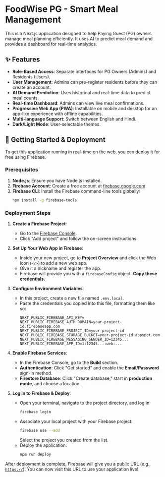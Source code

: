 # FoodWise PG - Smart Meal Management

This is a Next.js application designed to help Paying Guest (PG) owners manage meal planning efficiently. It uses AI to predict meal demand and provides a dashboard for real-time analytics.

## ✨ Features

- **Role-Based Access**: Separate interfaces for PG Owners (Admins) and Residents (Users).
- **User Management**: Admins can pre-register residents before they can create an account.
- **AI Demand Prediction**: Uses historical and real-time data to predict meal counts.
- **Real-time Dashboard**: Admins can view live meal confirmations.
- **Progressive Web App (PWA)**: Installable on mobile and desktop for an app-like experience with offline capabilities.
- **Multi-language Support**: Switch between English and Hindi.
- **Dark/Light Mode**: User-selectable themes.

## 🚀 Getting Started & Deployment

To get this application running in real-time on the web, you can deploy it for free using Firebase.

### Prerequisites

1.  **Node.js**: Ensure you have Node.js installed.
2.  **Firebase Account**: Create a free account at [firebase.google.com](https://firebase.google.com/).
3.  **Firebase CLI**: Install the Firebase command-line tools globally:
    ```bash
    npm install -g firebase-tools
    ```

### Deployment Steps

1.  **Create a Firebase Project**:
    - Go to the [Firebase Console](https://console.firebase.google.com/).
    - Click "Add project" and follow the on-screen instructions.

2.  **Set Up Your Web App in Firebase**:
    - Inside your new project, go to **Project Overview** and click the Web icon (`</>`) to add a new web app.
    - Give it a nickname and register the app.
    - Firebase will provide you with a `firebaseConfig` object. **Copy these credentials.**

3.  **Configure Environment Variables**:
    - In this project, create a new file named `.env.local`.
    - Paste the credentials you copied into this file, formatting them like so:
      ```
      NEXT_PUBLIC_FIREBASE_API_KEY=
      NEXT_PUBLIC_FIREBASE_AUTH_DOMAIN=your-project-id.firebaseapp.com
      NEXT_PUBLIC_FIREBASE_PROJECT_ID=your-project-id
      NEXT_PUBLIC_FIREBASE_STORAGE_BUCKET=your-project-id.appspot.com
      NEXT_PUBLIC_FIREBASE_MESSAGING_SENDER_ID=12345...
      NEXT_PUBLIC_FIREBASE_APP_ID=1:12345...:web:...
      ```

4.  **Enable Firebase Services**:
    - In the Firebase Console, go to the **Build** section.
    - **Authentication**: Click "Get started" and enable the **Email/Password** sign-in method.
    - **Firestore Database**: Click "Create database," start in **production mode**, and choose a location.

5.  **Log in to Firebase & Deploy**:
    - Open your terminal, navigate to the project directory, and log in:
      ```bash
      firebase login
      ```
    - Associate your local project with your Firebase project:
      ```bash
      firebase use --add
      ```
      Select the project you created from the list.
    - Deploy the application:
      ```bash
      npm run deploy
      ```

After deployment is complete, Firebase will give you a public URL (e.g., [`https://`](https://9000-firebase-studio-1752312375173.cluster-fdkw7vjj7bgguspe3fbbc25tra.cloudworkstations.dev/login)). You can now visit this URL to use your application live!
